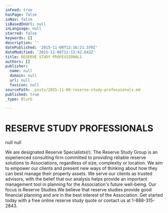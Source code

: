 ```yaml
---
inFeed: true
hasPage: false
inNav: false
isBasedOnUrl: null
inLanguage: null
starred: false
keywords: []
description: ''
datePublished: '2015-11-08T12:16:21.370Z'
dateModified: '2015-11-08T12:13:42.642Z'
title: RESERVE STUDY PROFESSIONALS
authors: []
publisher:
  name: null
  domain: null
  url: null
  favicon: null
sourcePath: _posts/2015-11-08-reserve-study-professionals.md
published: true
_type: Blurb

---
```

# RESERVE STUDY PROFESSIONALS
null
null

We are designated Reserve Specialists(r). The Reserve Study Group is an experienced consulting firm committed to providing reliable reserve solutions to Associations, regardless of size, complexity or location. We aim to empower our clients and present new ways of thinking about how they can best manage their property assets. We serve our clients as trusted advisors, with the belief that our analysis helps provide an important management tool in planning for the Association's future well-being. Our focus is Reserve Studies.We believe that reserve studies provide good financial planning and are in the best interest of the Association. Get started today with a free online reserve study quote or contact us at 1-888-315-2843\.